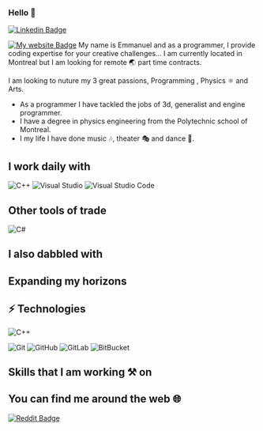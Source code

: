 <!--
**monamimani/monamimani** is a ✨ _special_ ✨ repository because its `README.md` (this file) appears on your GitHub profile.
--->

### Hello 👋
[![Linkedin Badge](https://img.shields.io/badge/--0077B5?logo=linkedin&style=flat-square)](https://www.linkedin.com/in/emmanuelthivierge)

[![My website Badge](https://img.shields.io/static/v1?label=Website&color=0ab9e6&style=flat-square)](https://emmanuelthivierge.com)
My name is Emmanuel and as a programmer, I provide coding expertise for your creative challenges...
I am currently located in Montreal but I am looking for remote 🌏 part time contracts.

I am looking to nuture my 3 great passions, Programming , Physics ⚛ and Arts. 
* As a programmer I have tackled the jobs of 3d, generalist and engine programmer.
* I have a degree in physics engineering from the Polytechnic school of Montreal.
* I my life I have done music 🎶, theater 🎭 and dance 🕺.

## I work daily with
![C++](https://img.shields.io/badge/C++_?color=00599C&style=for-the-badge&logo=cplusplus)
![Visual Studio](https://img.shields.io/badge/Visual_Studio_?color=5C2D91&logo=visual-studio&style=for-the-badge)
![Visual Studio Code](https://img.shields.io/badge/Visual_Studio_Code_?color=007ACC&logo=visual-studio-code&style=for-the-badge)

## Other tools of trade
![C#](https://img.shields.io/badge/--239120?style=for-the-badge&logo=c-sharp)
## I also dabbled with

## Expanding my horizons

## ⚡ Technologies

![C++](https://img.shields.io/badge/-C++-00599C?style=&style=for-the-badge&logo=c)

![Git](https://img.shields.io/badge/-Git-black?style=flat-square&logo=git)
![GitHub](https://img.shields.io/badge/-GitHub-181717?style=flat-square&logo=github)
![GitLab](https://img.shields.io/badge/-GitLab-FCA121?style=flat-square&logo=gitlab)
![BitBucket](https://img.shields.io/badge/-BitBucket-darkblue?style=flat-square&logo=bitbucket)

## Skills that I am working ⚒ on

## You can find me around the web 🌐
[![Reddit Badge](https://img.shields.io/badge/-u/daftdey-FF4500?style=flat&logo=Reddit&logoColor=white)](https://www.linkedin.com/in/emmanuelthivierge/ "See my CV on LinkedIn")

<!--
Here are some ideas to get you started:

- 🔭 I’m currently working on ...
- 🌱 I’m currently learning ...
- 👯 I’m looking to collaborate on ...
- 🤔 I’m looking for help with ...
- 💬 Ask me about ...
- 📫 How to reach me: ...
- 😄 Pronouns: ...
- ⚡ Fun fact: ...
-->
